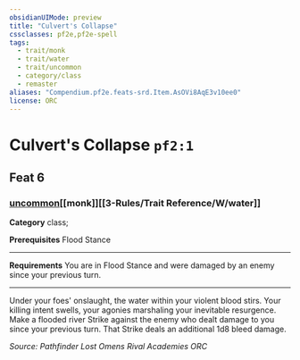 ```yaml
---
obsidianUIMode: preview
title: "Culvert's Collapse"
cssclasses: pf2e,pf2e-spell
tags:
  - trait/monk
  - trait/water
  - trait/uncommon
  - category/class
  - remaster
aliases: "Compendium.pf2e.feats-srd.Item.AsOVi8AqE3v10ee0"
license: ORC
---
```

# Culvert's Collapse `pf2:1`
## Feat 6
### [uncommon](uncommon "Uncommon Rarity Trait")[[monk]][[3-Rules/Trait Reference/W/water]]

**Category** class; 



**Prerequisites** Flood Stance
* * *
**Requirements** You are in Flood Stance and were damaged by an enemy since your previous turn.

* * *

Under your foes' onslaught, the water within your violent blood stirs. Your killing intent swells, your agonies marshaling your inevitable resurgence. Make a flooded river Strike against the enemy who dealt damage to you since your previous turn. That Strike deals an additional 1d8 bleed damage.

*Source: Pathfinder Lost Omens Rival Academies*
*ORC*